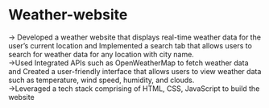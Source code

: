 # Weather-website

-> Developed a weather website that displays real-time weather data for the user’s current location and Implemented 
  a search tab that allows users to search for weather data for any location with city name.<br>
->Used Integrated APIs such as OpenWeatherMap to fetch weather data and Created a user-friendly interface that 
  allows users to view weather data such as temperature, wind speed, humidity, and clouds.<br>
->Leveraged a tech stack comprising of HTML, CSS, JavaScript to build the website
